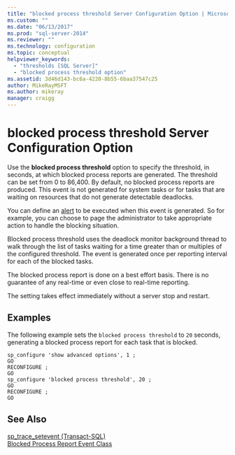 ```yaml
---
title: "blocked process threshold Server Configuration Option | Microsoft Docs"
ms.custom: ""
ms.date: "06/13/2017"
ms.prod: "sql-server-2014"
ms.reviewer: ""
ms.technology: configuration
ms.topic: conceptual
helpviewer_keywords: 
  - "thresholds [SQL Server]"
  - "blocked process threshold option"
ms.assetid: 3d46d143-bc6a-4220-8b55-6baa37547c25
author: MikeRayMSFT
ms.author: mikeray
manager: craigg
---
```

# blocked process threshold Server Configuration Option
  Use the **blocked process threshold** option to specify the threshold, in seconds, at which blocked process reports are generated. The threshold can be set from 0 to 86,400. By default, no blocked process reports are produced. This event is not generated for system tasks or for tasks that are waiting on resources that do not generate detectable deadlocks.  
  
 You can define an [alert](../../ssms/agent/alerts.md) to be executed when this event is generated. So for example, you can choose to page the administrator to take appropriate action to handle the blocking situation.  
  
 Blocked process threshold uses the deadlock monitor background thread to walk through the list of tasks waiting for a time greater than or multiples of the configured threshold. The event is generated once per reporting interval for each of the blocked tasks.  
  
 The blocked process report is done on a best effort basis. There is no guarantee of any real-time or even close to real-time reporting.  
  
 The setting takes effect immediately without a server stop and restart.  
  
## Examples  
 The following example sets the `blocked process threshold` to `20` seconds, generating a blocked process report for each task that is blocked.  
  
```  
sp_configure 'show advanced options', 1 ;  
GO  
RECONFIGURE ;  
GO  
sp_configure 'blocked process threshold', 20 ;  
GO  
RECONFIGURE ;  
GO  
```  
  
## See Also  
 [sp_trace_setevent &#40;Transact-SQL&#41;](/sql/relational-databases/system-stored-procedures/sp-trace-setevent-transact-sql)   
 [Blocked Process Report Event Class](../../relational-databases/event-classes/blocked-process-report-event-class.md)  
  
  
